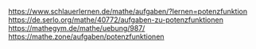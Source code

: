 https://www.schlauerlernen.de/mathe/aufgaben/?lernen=potenzfunktion
https://de.serlo.org/mathe/40772/aufgaben-zu-potenzfunktionen
https://mathegym.de/mathe/uebung/987/
https://mathe.zone/aufgaben/potenzfunktionen